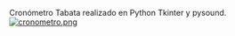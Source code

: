 Cronómetro Tabata realizado en Python Tkinter y pysound.
[![cronometro.png](https://i.postimg.cc/SspbvdQq/cronometro.png)](https://postimg.cc/rdgHdStY)
